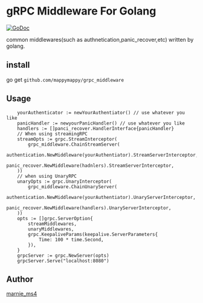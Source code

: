 # gRPC Middleware For Golang
[![GoDoc](http://godoc.org/github.com/mappymappy/grpc_middleware?status.svg)](http://godoc.org/github.com/mappymappy/grpc_middleware)

common middlewares(such as authnetication,panic_recover,etc) written by golang.

## install

go get `github.com/mappymappy/grpc_middleware`

## Usage

```
	yourAuthenticator := newYourAuthentiator() // use whatever you like
	panicHandler := newyourPanicHandler() // use whatever you like
	handlers := []panci_recover.HandlerInterface{panicHandler}
	// When using streamingRPC
	streamOpts := grpc.StreamInterceptor(
		grpc_middleware.ChainStreamServer(
			authentication.NewMiddleware(yourAuthentiator).StreamServerInterceptor,
			panic_recover.NewMiddleware(hadnlers).StreamServerInterceptor,
	))
	// when using UnaryRPC
	unaryOpts := grpc.UnaryInterceptor(
		grpc_middleware.ChainUnaryServer(
			authentication.NewMiddleware(yourAuthentiator).UnaryServerInterceptor,
			panic_recover.NewMiddleware(handlers).UnaryServerInterceptor,
	))
	opts := []grpc.ServerOption{
		streamMiddlewares,
		unaryMiddlewares,
		grpc.KeepaliveParams(keepalive.ServerParameters{
			Time: 100 * time.Second,
		}),
	}
	grpcServer := grpc.NewServer(opts)
	grpcServer.Serve("localhost:8080")
```

## Author
[marnie_ms4](https://github.com/mappymappy?tab=repositories)
